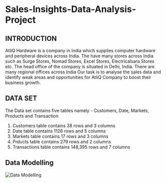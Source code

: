 # Sales-Insights-Data-Analysis-Project

## INTRODUCTION

AtliQ Hardware is a company in India which supplies computer hardware and peripheral devices across India. The have many stores across India such as Surge Stores, Nomad Stores, Excel Stores, Electricalsara Stores etc. The head office of the company is situated in Delhi, India. There are many regional offices across India
Our task is to analyse the sales data and identify weak areas and opportunities for AtliQ Company to boost their business growth.

## DATA SET
The Data set contains five tables namely - Customers, Date, Markets, Products and Transaction
1. Customers table contains 38 rows and 3 columns
2. Date table contains 1126 rows and 5 columns
3. Markets table contains 17 rows and 3 columns
4. Prducts table contains 279 rows and 2 columns
5. Transactions table contains 148,395 rows and 7 columns

## Data Modelling

![Data Modelling](https://user-images.githubusercontent.com/121208667/209424522-0bf07f68-3031-4fba-80f5-8db980e0a286.jpg)

